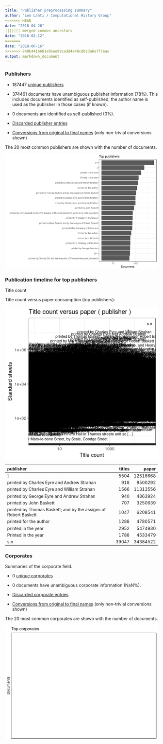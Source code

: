```yaml
---
title: "Publisher preprocessing summary"
author: "Leo Lahti / Computational History Group"
<<<<<<< HEAD
date: "2018-04-26"
||||||| merged common ancestors
date: "2018-02-12"
=======
date: "2018-06-16"
>>>>>>> 840b441b681e9bee99cadd4e49cdb2da6e7f7eae
output: markdown_document
---
```



### Publishers

 * 187447 [unique publishers](output.tables/publisher_accepted.csv)

 * 374461 documents have unambiguous publisher information (78%). This includes documents identified as self-published; the author name is used as the publisher in those cases (if known).

 * 0 documents are identified as self-published (0%). 

 * [Discarded publisher entries](output.tables/publisher_discarded.csv)

 * [Conversions from original to final names](output.tables/publisher_conversion_nontrivial.csv) (only non-trivial conversions shown)


The 20 most common publishers are shown with the number of documents. 

![plot of chunk summarypublisher2](figure/summarypublisher2-1.png)

### Publication timeline for top publishers

Title count





Title count versus paper consumption (top publishers):

![plot of chunk publishertitlespapers](figure/publishertitlespapers-1.png)

|publisher                                                       | titles|    paper|
|:---------------------------------------------------------------|------:|--------:|
|]                                                               |   5504| 12516668|
|printed by Charles Eyre and Andrew Strahan                      |    918|  8500292|
|printed by Charles Eyre and William Strahan                     |   1566| 11313556|
|printed by George Eyre and Andrew Strahan                       |    940|  4363924|
|printed by John Baskett                                         |    707|  3250639|
|printed by Thomas Baskett; and by the assigns of Robert Baskett |   1047|  6208541|
|printed for the author                                          |   1288|  4780571|
|printed in the year                                             |   2952|  5474930|
|Printed in the year                                             |   1788|  4533479|
|s.n                                                             |  39047| 34384522|


### Corporates

Summaries of the corporate field.

 * 0 [unique corporates](output.tables/corporate_accepted.csv)

 * 0 documents have unambiguous corporate information (NaN%). 

 * [Discarded corporate entries](output.tables/corporate_discarded.csv)

 * [Conversions from original to final names](output.tables/corporate_conversion_nontrivial.csv) (only non-trivial conversions shown)


The 20 most common corporates are shown with the number of documents. 

![plot of chunk summarycorporate2](figure/summarycorporate2-1.png)



